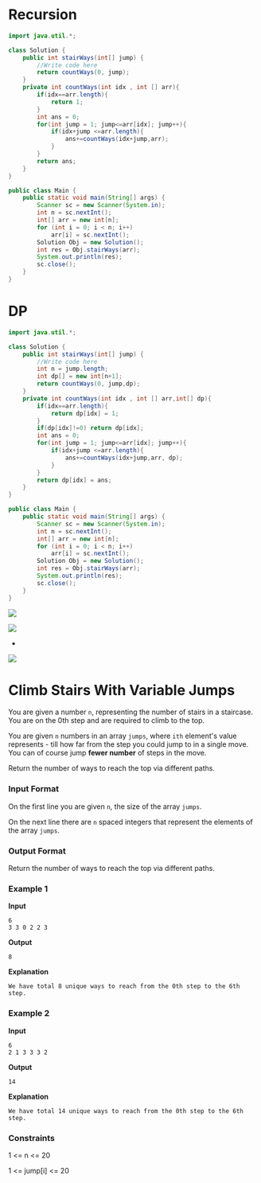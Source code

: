 # Recursion
```java
import java.util.*;

class Solution {
    public int stairWays(int[] jump) {
        //Write code here
		return countWays(0, jump);
    }
	private int countWays(int idx , int [] arr){
		if(idx==arr.length){
			return 1;
		}
		int ans = 0;
		for(int jump = 1; jump<=arr[idx]; jump++){
			if(idx+jump <=arr.length){
				ans+=countWays(idx+jump,arr);
			}
		}
		return ans;
	}
}

public class Main {
    public static void main(String[] args) {
        Scanner sc = new Scanner(System.in);
        int n = sc.nextInt();
        int[] arr = new int[n];
        for (int i = 0; i < n; i++)
            arr[i] = sc.nextInt();
        Solution Obj = new Solution();
        int res = Obj.stairWays(arr);
        System.out.println(res);
        sc.close();
    }
}
```

# DP

```java
import java.util.*;

class Solution {
    public int stairWays(int[] jump) {
        //Write code here
		int n = jump.length;
		int dp[] = new int[n+1];
		return countWays(0, jump,dp);
    }
	private int countWays(int idx , int [] arr,int[] dp){
		if(idx==arr.length){
			return dp[idx] = 1;
		}
		if(dp[idx]!=0) return dp[idx];
		int ans = 0;
		for(int jump = 1; jump<=arr[idx]; jump++){
			if(idx+jump <=arr.length){
				ans+=countWays(idx+jump,arr, dp);
			}
		}
		return dp[idx] = ans;
	}
}

public class Main {
    public static void main(String[] args) {
        Scanner sc = new Scanner(System.in);
        int n = sc.nextInt();
        int[] arr = new int[n];
        for (int i = 0; i < n; i++)
            arr[i] = sc.nextInt();
        Solution Obj = new Solution();
        int res = Obj.stairWays(arr);
        System.out.println(res);
        sc.close();
    }
}
```
![](https://i.imgur.com/8i2S9d8.png)



![](https://i.imgur.com/1oBYbIr.png)




-
![](https://i.imgur.com/AHtSKis.png)


# Climb Stairs With Variable Jumps

You are given a number `n`, representing the number of stairs in a staircase. You are on the 0th step and are required to climb to the top.

You are given `n` numbers in an array `jumps`, where `ith` element's value represents - till how far from the step you could jump to in a single move. You can of course jump **fewer number** of steps in the move.

Return the number of ways to reach the top via different paths.

### Input Format

On the first line you are given `n`, the size of the array `jumps`.

On the next line there are `n` spaced integers that represent the elements of the array `jumps`.

### Output Format

Return the number of ways to reach the top via different paths.

### Example 1

**Input**

```
6
3 3 0 2 2 3
```

**Output**

```
8
```

**Explanation**

```
We have total 8 unique ways to reach from the 0th step to the 6th step.
```

### Example 2

**Input**

```
6
2 1 3 3 3 2
```

**Output**

```
14
```

**Explanation**

```
We have total 14 unique ways to reach from the 0th step to the 6th step.
```

### Constraints

1 <= n <= 20

1 <= jump[i] <= 20

